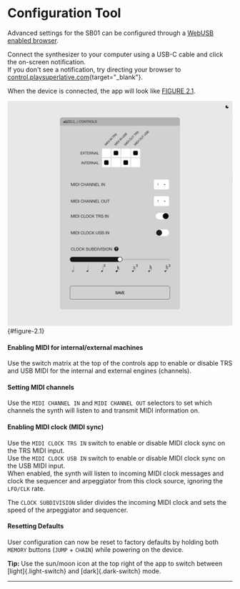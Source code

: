 # Configuration Tool

<article>

Advanced settings for the SB01 can be configured through a [WebUSB enabled browser](#browser-chart).

Connect the synthesizer to your computer using a USB-C cable and click the on-screen notification.  
If you don't see a notification, try directing your browser to [control.playsuperlative.com](https://control.playsuperlative.com/){target="_blank"}.

When the device is connected, the app will look like [FIGURE 2.1](#figure-2.1).

![FIGURE 2.1](assets/control-light.png){#figure-2.1}

#### Enabling MIDI for internal/external machines

Use the switch matrix at the top of the controls app to enable or disable TRS and USB MIDI for the internal and external engines (channels).

#### Setting MIDI channels

Use the `MIDI CHANNEL IN` and `MIDI CHANNEL OUT` selectors to set which channels the synth will listen to and transmit MIDI information on.

#### Enabling MIDI clock (MIDI sync)

Use the `MIDI CLOCK TRS IN` switch to enable or disable MIDI clock sync on the TRS MIDI input.  
Use the `MIDI CLOCK USB IN` switch to enable or disable MIDI clock sync on the USB MIDI input.  
When enabled, the synth will listen to incoming MIDI clock messages and clock the sequencer and arpeggiator from this clock source, ignoring the `LFO/CLK` rate.

The `CLOCK SUBDIVISION` slider divides the incoming MIDI clock and sets the speed of the arpeggiator and sequencer.

#### Resetting Defaults

 User configuration can now be reset to factory defaults by holding both `MEMORY` buttons (`JUMP` + `CHAIN`) while powering on the device.

**Tip:** Use the sun/moon icon at the top right of the app to switch between [light]{.light-switch} and [dark]{.dark-switch} mode.

</article>

---
